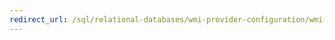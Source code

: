 ```yaml
---
redirect_url: /sql/relational-databases/wmi-provider-configuration/wmi-provider-for-configuration-management
---
```

